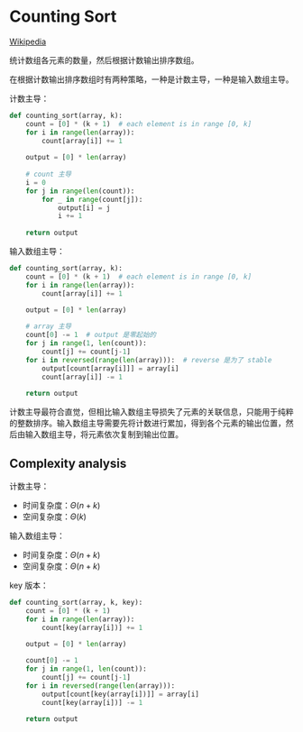# Counting Sort
[Wikipedia](https://en.wikipedia.org/wiki/Counting_sort)

统计数组各元素的数量，然后根据计数输出排序数组。

在根据计数输出排序数组时有两种策略，一种是计数主导，一种是输入数组主导。

计数主导：
```python
def counting_sort(array, k):
    count = [0] * (k + 1)  # each element is in range [0, k]
    for i in range(len(array)):
        count[array[i]] += 1
    
    output = [0] * len(array)
    
    # count 主导
    i = 0
    for j in range(len(count)):
        for _ in range(count[j]):
            output[i] = j
            i += 1
    
    return output

```
输入数组主导：
```python
def counting_sort(array, k):
    count = [0] * (k + 1)  # each element is in range [0, k]
    for i in range(len(array)):
        count[array[i]] += 1
    
    output = [0] * len(array)

    # array 主导
    count[0] -= 1  # output 是零起始的
    for j in range(1, len(count)):
        count[j] += count[j-1]
    for i in reversed(range(len(array))):  # reverse 是为了 stable
        output[count[array[i]]] = array[i]
        count[array[i]] -= 1
    
    return output
```

计数主导最符合直觉，但相比输入数组主导损失了元素的关联信息，只能用于纯粹的整数排序。输入数组主导需要先将计数进行累加，得到各个元素的输出位置，然后由输入数组主导，将元素依次复制到输出位置。

## Complexity analysis
计数主导：
- 时间复杂度：$\Theta(n+k)$
- 空间复杂度：$\Theta(k)$

输入数组主导：
- 时间复杂度：$\Theta(n+k)$
- 空间复杂度：$\Theta(n+k)$

key 版本：
```python
def counting_sort(array, k, key):
    count = [0] * (k + 1)
    for i in range(len(array)):
        count[key(array[i])] += 1
    
    output = [0] * len(array)

    count[0] -= 1
    for j in range(1, len(count)):
        count[j] += count[j-1]
    for i in reversed(range(len(array))):
        output[count[key(array[i])]] = array[i]
        count[key(array[i])] -= 1
    
    return output
```